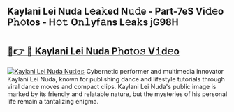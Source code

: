 ## Kaylani Lei Nuda L𝚎a𝚔ed N𝚞𝚍e - Part-7eS Vi𝚍𝚎o P𝚑𝚘tos - H𝚘𝚝 O𝚗𝚕yf𝚊ns L𝚎a𝚔s jG98H

# <h2><a href="http://kfenf7.oniu.top/?m=Kaylani+Lei+Nuda">🔗👉 🔴 Kaylani Lei Nuda P𝚑ot𝚘𝚜 V𝚒d𝚎o</a></h2>

[![Kaylani Lei Nuda Nu𝚍e𝚜](https://i.imgur.com/0qMVB7G.gif)](http://kfenf7.oniu.top/?m=Kaylani+Lei+Nuda)
Cybernetic performer and multimedia innovator Kaylani Lei Nuda, known for publishing dance and lifestyle tutorials through viral dance moves and compact clips. Kaylani Lei Nuda's public image is marked by its friendly and relatable nature, but the mysteries of his personal life remain a tantalizing enigma.  

